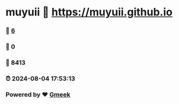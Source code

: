 # muyuii :link: https://muyuii.github.io 
### :page_facing_up: [6](https://muyuii.github.io/tag.html) 
### :speech_balloon: 0 
### :hibiscus: 8413 
### :alarm_clock: 2024-08-04 17:53:13 
### Powered by :heart: [Gmeek](https://github.com/Meekdai/Gmeek)
